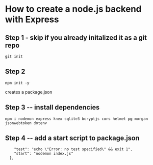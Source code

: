 # How to create a node.js backend with Express

## Step 1  - skip if you already initalized it as a git repo
`git init` 

## Step 2 
`npm init -y`

creates a package.json

## Step 3 -- install dependencies

`npm i nodemon express knex sqlite3 bcryptjs cors helmet pg morgan jsonwebtoken dotenv`

## Step 4 --  add a start script to package.json

```  "scripts": {
    "test": "echo \"Error: no test specified\" && exit 1",
    "start": "nodemon index.js"
  },
```